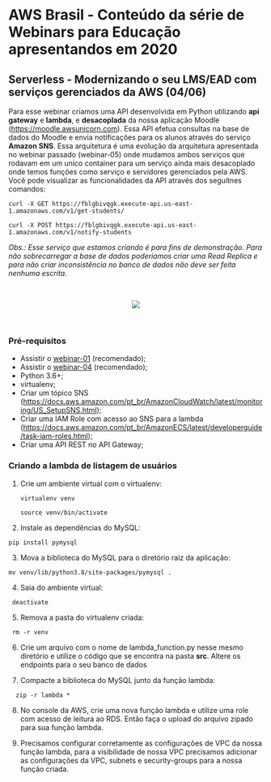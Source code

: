 # AWS Brasil - Conteúdo da série de Webinars para Educação apresentandos em 2020

## Serverless - Modernizando o seu LMS/EAD com serviços gerenciados da AWS (04/06)

Para esse webinar criamos uma API desenvolvida em Python utilizando **api gateway** e **lambda**, e **desacoplada** da nossa aplicação Moodle (https://moodle.awsunicorn.com). Essa API efetua consultas na base de dados do Moodle e envia notificações para os alunos através do serviço **Amazon SNS**. Essa arquitetura é uma evolução da arquitetura apresentada no webinar passado (webinar-05) onde mudamos ambos serviços que rodavam em um unico container para um serviço ainda mais desacoplado onde temos funções como serviço e servidores gerenciados pela AWS. Você pode visualizar as funcionalidades da API através dos seguitnes comandos:

```
curl -X GET https://fblgbivqgk.execute-api.us-east-1.amazonaws.com/v1/get-students/

curl -X POST https://fblgbivqgk.execute-api.us-east-1.amazonaws.com/v1/notify-students
```

_Obs.: Esse serviço que estamos criando é para fins de demonstração. Para não sobrecarregar a base de dados poderiamos criar uma Read Replica e para não criar inconsistência no banco de dados não deve ser feita nenhuma escrita._


</br>
<p align="center"><img src="images/serverless-demo.jpg"/></p>
</br>


### Pré-requisitos

- Assistir o [webinar-01](../webinar-01/) (recomendado);
- Assistir o [webinar-04](../webinar-04/) (recomendado);
- Python 3.6+;
- virtualenv;
- Criar um tópico SNS (https://docs.aws.amazon.com/pt_br/AmazonCloudWatch/latest/monitoring/US_SetupSNS.html);
- Criar uma IAM Role com acesso ao SNS para a lambda (https://docs.aws.amazon.com/pt_br/AmazonECS/latest/developerguide/task-iam-roles.html);
- Criar uma API REST no API Gateway;



### Criando a lambda de listagem de usuários

1. Crie um ambiente virtual com o virtualenv:
   ```
   virtualenv venv

   source venv/bin/activate
   ```
 2. Instale as dependências do MySQL:
   ```
   pip install pymysql

   ```
 3. Mova a biblioteca do MySQL para o diretório raiz da aplicação:
   ```
   mv venv/lib/python3.8/site-packages/pymysql .

   ```
 4. Saia do ambiente virtual:
  ```
   deactivate
   ```
 5. Remova a pasta do virtualenv criada:
  ```
   rm -r venv
   ```
 6. Crie um arquivo com o nome de lambda_function.py nesse mesmo diretório e utilize o código que se encontra na pasta **src**. Altere os endpoints para o seu banco de dados
 
 7. Compacte a biblioteca do MySQL junto da função lambda:
 ```
   zip -r lambda *
   ```
 8. No console da AWS, crie uma nova função lambda e utilize uma role com acesso de leitura ao RDS. Então faça o upload do arquivo zipado para sua função lambda.
 
 9. Precisamos configurar corretamente as configurações de VPC da nossa função lambda, para a visibilidade de nossa VPC precisamos adicionar as configurações da VPC, subnets e security-groups para a nossa função criada.
 
 
